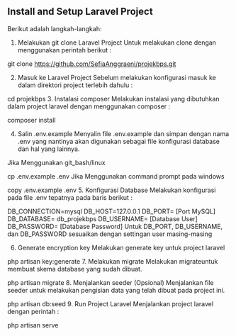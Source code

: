 ## Install and Setup Laravel Project

Berikut adalah langkah-langkah:

1. Melakukan git clone Laravel Project
Untuk melakukan clone dengan menggunakan perintah berikut :

git clone https://github.com/SefiaAnggraeni/projekbps.git

2. Masuk ke Laravel Project
Sebelum melakukan konfigurasi masuk ke dalam direktori project terlebih dahulu :

cd projekbps
3. Instalasi composer
Melakukan instalasi yang dibutuhkan dalam project laravel dengan menggunakan composer :

composer install

4. Salin .env.example
Menyalin file .env.example dan simpan dengan nama .env yang nantinya akan digunakan sebagai file konfigurasi database dan hal yang lainnya.

Jika Menggunakan git_bash/linux

cp .env.example .env
Jika Menggunakan command prompt pada windows

copy .env.example .env
5. Konfigurasi Database
Melakukan konfigurasi pada file .env tepatnya pada baris berikut :

DB_CONNECTION=mysql
DB_HOST=127.0.0.1
DB_PORT= [Port MySQL]
DB_DATABASE= db_projekbps
DB_USERNAME= [Database User]
DB_PASSWORD= [Database Password]
Untuk DB_PORT, DB_USERNAME, dan DB_PASSWORD sesuaikan dengan settingan user masing-masing

6. Generate encryption key
Melakukan generate key untuk project laravel

php artisan key:generate
7. Melakukan migrate
Melakukan migrateuntuk membuat skema database yang sudah dibuat.

php artisan migrate
8. Menjalankan seeder (Opsional)
Menjalankan file seeder untuk melakukan pengisian data yang telah dibuat pada project ini.

php artisan db:seed
9. Run Project Laravel
Menjalankan project laravel dengan perintah :

php artisan serve
